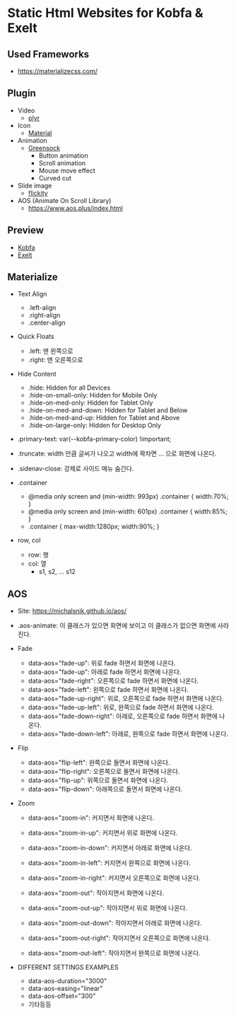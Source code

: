 # Static Html Websites for Kobfa & Exelt

## Used Frameworks

- https://materializecss.com/

## Plugin

- Video
  - [plyr](https://plyr.io/)
- Icon
  - [Material](https://material.io/resources/icons/?style=baseline)
- Animation
  - [Greensock](https://greensock.com/)
    - Button animation
    - Scroll animation
    - Mouse move effect
    - Curved cut
- Slide image
  - [flickity](https://flickity.metafizzy.co/)
- AOS (Animate On Scroll Library)
  - https://www.aos.plus/index.html

## Preview

- [Kobfa](http://exelt-net.github.io/kobfa/index.html)
- [Exelt](http://exelt-net.github.io/exelt/index.html)

## Materialize

- Text Align

  - .left-align
  - .right-align
  - .center-align

- Quick Floats

  - .left: 맨 왼쪽으로
  - .right: 맨 오른쪽으로

- Hide Content

  - .hide: Hidden for all Devices
  - .hide-on-small-only: Hidden for Mobile Only
  - .hide-on-med-only: Hidden for Tablet Only
  - .hide-on-med-and-down: Hidden for Tablet and Below
  - .hide-on-med-and-up: Hidden for Tablet and Above
  - .hide-on-large-only: Hidden for Desktop Only

- .primary-text: var(--kobfa-primary-color) !important;
- .truncate: width 만큼 글씨가 나오고 width에 꽉차면 ... 으로 화면에 나온다.

- .sidenav-close: 강제로 사이드 메뉴 숨긴다.

- .container

  - @media only screen and (min-width: 993px) .container { width:70%; }
  - @media only screen and (min-width: 601px) .container { width:85%; }
  - .container { max-width:1280px; width:90%; }

- row, col
  - row: 행
  - col: 열
    - s1, s2, ... s12

## AOS

- Site: https://michalsnik.github.io/aos/

- .aos-animate: 이 클래스가 있으면 화면에 보이고 이 클래스가 없으면 화면에 사라진다.
- Fade

  - data-aos="fade-up": 위로 fade 하면서 화면에 나온다.
  - data-aos="fade-up": 아래로 fade 하면서 화면에 나온다.
  - data-aos="fade-right": 오른쪽으로 fade 하면서 화면에 나온다.
  - data-aos="fade-left": 왼쪽으로 fade 하면서 화면에 나온다.
  - data-aos="fade-up-right": 위로, 오른쪽으로 fade 하면서 화면에 나온다.
  - data-aos="fade-up-left": 위로, 완쪽으로 fade 하면서 화면에 나온다.
  - data-aos="fade-down-right": 아래로, 오른쪽으로 fade 하면서 화면에 나온다.
  - data-aos="fade-down-left": 아래로, 완쪽으로 fade 하면서 화면에 나온다.

- Flip

  - data-aos="flip-left": 완쪽으로 돌면서 화면에 나온다.
  - data-aos="flip-right": 오른쪽으로 돌면서 화면에 나온다.
  - data-aos="flip-up": 위쪽으로 돌면서 화면에 나온다.
  - data-aos="flip-down": 아래쪽으로 돌면서 화면에 나온다.

- Zoom

  - data-aos="zoom-in": 커지면서 화면에 나온다.
  - data-aos="zoom-in-up": 커지면서 위로 화면에 나온다.
  - data-aos="zoom-in-down": 커지면서 아래로 화면에 나온다.
  - data-aos="zoom-in-left": 커지면서 완쪽으로 화면에 나온다.
  - data-aos="zoom-in-right": 커지면서 오른쪽으로 화면에 나온다.

  - data-aos="zoom-out": 작아지면서 화면에 나온다.
  - data-aos="zoom-out-up": 작아지면서 위로 화면에 나온다.
  - data-aos="zoom-out-down": 작아지면서 아래로 화면에 나온다.
  - data-aos="zoom-out-right": 작아지면서 오른쪽으로 화면에 나온다.
  - data-aos="zoom-out-left": 작아지면서 완쪽으로 화면에 나온다.

- DIFFERENT SETTINGS EXAMPLES
  - data-aos-duration="3000"
  - data-aos-easing="linear"
  - data-aos-offset="300"
  - 기타등등
